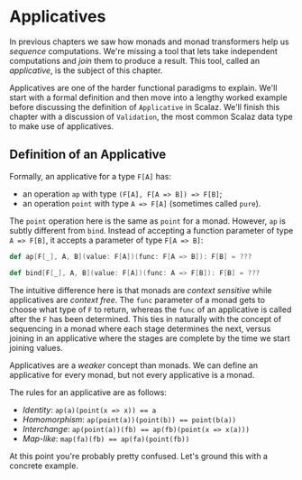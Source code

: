 # Applicatives

In previous chapters we saw how monads and monad transformers help us *sequence* computations. We're missing a tool that lets take independent computations and *join* them to produce a result. This tool, called an *applicative*, is the subject of this chapter.

Applicatives are one of the harder functional paradigms to explain. We'll start with a formal definition and then move into a lengthy worked example before discussing the definition of `Applicative` in Scalaz. We'll finish this chapter with a discussion of `Validation`, the most common Scalaz data type to make use of applicatives.

## Definition of an Applicative

Formally, an applicative for a type `F[A]` has:

 - an operation `ap` with type `(F[A], F[A => B]) => F[B]`;
 - an operation `point` with type `A => F[A]` (sometimes called `pure`).

The `point` operation here is the same as `point` for a monad. However, `ap` is subtly different from `bind`. Instead of accepting a function parameter of type `A => F[B]`, it accepts a parameter of type `F[A => B]`:

~~~ scala
def ap[F[_], A, B](value: F[A])(func: F[A => B]): F[B] = ???

def bind[F[_], A, B](value: F[A])(func: A => F[B]): F[B] = ???
~~~

The intuitive difference here is that monads are *context sensitive* while applicatives are *context free*. The `func` parameter of a monad gets to choose what type of `F` to return, whereas the `func` of an applicative is called after the `F` has been determined. This ties in naturally with the concept of sequencing in a monad where each stage determines the next, versus joining in an applicative where the stages are complete by the time we start joining values.

Applicatives are a *weaker* concept than monads. We can define an applicative for every monad, but not every applicative is a monad.

The rules for an applicative are as follows:

 - *Identity*: `ap(a)(point(x => x)) == a`
 - *Homomorphism*: `ap(point(a))(point(b)) == point(b(a))`
 - *Interchange*: `ap(point(a))(fb) == ap(fb)(point(x => x(a)))`
 - *Map-like*: `map(fa)(fb) == ap(fa)(point(fb))`

At this point you're probably pretty confused. Let's ground this with a concrete example.
